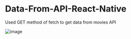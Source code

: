 # Data-From-API-React-Native
Used GET method of fetch to get data from movies API

![image](https://user-images.githubusercontent.com/57283161/82021017-d37b4f00-96a7-11ea-8189-ebbb514e486c.png)


